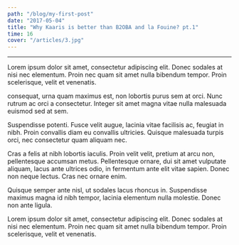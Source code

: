 ```yaml
---
path: "/blog/my-first-post"
date: "2017-05-04"
title: "Why Kaaris is better than B2OBA and la Fouine? pt.1"
time: 16
cover: "/articles/3.jpg"
---
```


---

Lorem ipsum dolor sit amet, consectetur adipiscing elit. Donec sodales at nisi nec elementum. Proin nec quam sit amet nulla bibendum tempor. Proin scelerisque, velit et venenatis.

consequat, urna quam maximus est, non lobortis purus sem at orci. Nunc rutrum ac orci a consectetur. Integer sit amet magna vitae nulla malesuada euismod sed at sem.

Suspendisse potenti. Fusce velit augue, lacinia vitae facilisis ac, feugiat in nibh. Proin convallis diam eu convallis ultricies. Quisque malesuada turpis orci, nec consectetur quam aliquam nec.

Cras a felis at nibh lobortis iaculis. Proin velit velit, pretium at arcu non, pellentesque accumsan metus. Pellentesque ornare, dui sit amet vulputate aliquam, lacus ante ultrices odio, in fermentum ante elit vitae sapien. Donec non neque lectus. Cras nec ornare enim.

Quisque semper ante nisl, ut sodales lacus rhoncus in. Suspendisse maximus magna id nibh tempor, lacinia elementum nulla molestie. Donec non ante ligula.

Lorem ipsum dolor sit amet, consectetur adipiscing elit. Donec sodales at nisi nec elementum. Proin nec quam sit amet nulla bibendum tempor. Proin scelerisque, velit et venenatis.
